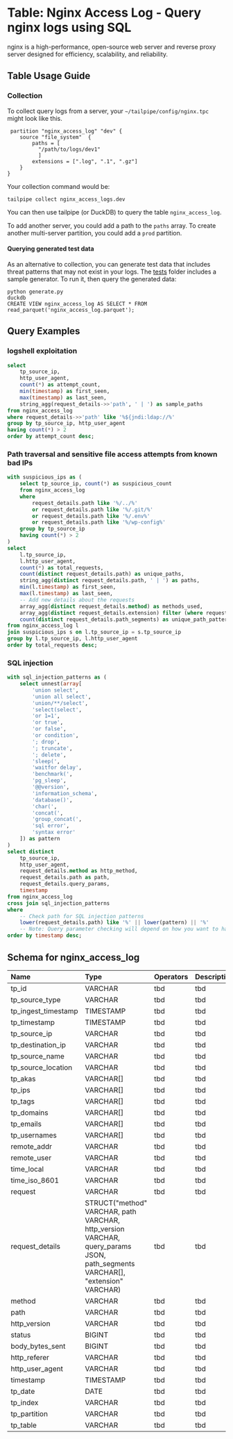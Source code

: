 # Table: Nginx Access Log - Query nginx logs using SQL

nginx is a high-performance, open-source web server and reverse proxy server designed for efficiency, scalability, and reliability. 

## Table Usage Guide

### Collection

To collect query logs from a server, your `~/tailpipe/config/nginx.tpc` might look like this.

```hcl
 partition "nginx_access_log" "dev" {
    source "file_system"  {
        paths = [
          "/path/to/logs/dev1"
          ]
        extensions = [".log", ".1", ".gz"]
    }
}
```

Your collection command would be:

```
tailpipe collect nginx_access_logs.dev
```

You can then use tailpipe (or DuckDB) to query the table `nginx_access_log`.

To add another server, you could add a path to the `paths` array. To create another multi-server partition, you could add a `prod` partition.

#### Querying generated test data

As an alternative to collection, you can generate test data that includes threat patterns that may not exist in your logs. The [tests](../../tests) folder includes a sample generator. To run it, then query the generated data:

```
python generate.py
duckdb
CREATE VIEW nginx_access_log AS SELECT * FROM read_parquet('nginx_access_log.parquet');
```
## Query Examples

### logshell exploitation

```sql
select
    tp_source_ip,
    http_user_agent,
    count(*) as attempt_count,
    min(timestamp) as first_seen,
    max(timestamp) as last_seen,
    string_agg(request_details->>'path', ' | ') as sample_paths
from nginx_access_log
where request_details->>'path' like '%${jndi:ldap://%'
group by tp_source_ip, http_user_agent
having count(*) > 2
order by attempt_count desc;
```

### Path traversal and sensitive file access attempts from known bad IPs

```sql
with suspicious_ips as (
    select tp_source_ip, count(*) as suspicious_count
    from nginx_access_log
    where
        request_details.path like '%/../%' 
        or request_details.path like '%/.git/%'
        or request_details.path like '%/.env%'
        or request_details.path like '%/wp-config%'
    group by tp_source_ip
    having count(*) > 2
)
select
    l.tp_source_ip,
    l.http_user_agent,
    count(*) as total_requests,
    count(distinct request_details.path) as unique_paths,
    string_agg(distinct request_details.path, ' | ') as paths,
    min(l.timestamp) as first_seen,
    max(l.timestamp) as last_seen,
    -- Add new details about the requests
    array_agg(distinct request_details.method) as methods_used,
    array_agg(distinct request_details.extension) filter (where request_details.extension is not null) as file_extensions,
    count(distinct request_details.path_segments) as unique_path_patterns
from nginx_access_log l
join suspicious_ips s on l.tp_source_ip = s.tp_source_ip
group by l.tp_source_ip, l.http_user_agent
order by total_requests desc;
```

### SQL injection

```sql
with sql_injection_patterns as (
    select unnest(array[
        'union select',
        'union all select',
        'union/**/select',
        'select(select',
        'or 1=1',
        'or true',
        'or false',
        'or condition',
        '; drop',
        '; truncate',
        '; delete',
        'sleep(',
        'waitfor delay',
        'benchmark(',
        'pg_sleep',
        '@@version',
        'information_schema',
        'database()',
        'char(',
        'concat(',
        'group_concat(',
        'sql error',
        'syntax error'
    ]) as pattern
)
select distinct
    tp_source_ip,
    http_user_agent,
    request_details.method as http_method,
    request_details.path as path,
    request_details.query_params,
    timestamp
from nginx_access_log
cross join sql_injection_patterns
where 
    -- Check path for SQL injection patterns
    lower(request_details.path) like '%' || lower(pattern) || '%'
    -- Note: Query parameter checking will depend on how you want to handle the struct type
order by timestamp desc;
```

## Schema for nginx_access_log

| Name                | Type                                                                                                                          | Operators   | Description   |
|:--------------------|:------------------------------------------------------------------------------------------------------------------------------|:------------|:--------------|
| tp_id               | VARCHAR                                                                                                                       | tbd         | tbd           |
| tp_source_type      | VARCHAR                                                                                                                       | tbd         | tbd           |
| tp_ingest_timestamp | TIMESTAMP                                                                                                                     | tbd         | tbd           |
| tp_timestamp        | TIMESTAMP                                                                                                                     | tbd         | tbd           |
| tp_source_ip        | VARCHAR                                                                                                                       | tbd         | tbd           |
| tp_destination_ip   | VARCHAR                                                                                                                       | tbd         | tbd           |
| tp_source_name      | VARCHAR                                                                                                                       | tbd         | tbd           |
| tp_source_location  | VARCHAR                                                                                                                       | tbd         | tbd           |
| tp_akas             | VARCHAR[]                                                                                                                     | tbd         | tbd           |
| tp_ips              | VARCHAR[]                                                                                                                     | tbd         | tbd           |
| tp_tags             | VARCHAR[]                                                                                                                     | tbd         | tbd           |
| tp_domains          | VARCHAR[]                                                                                                                     | tbd         | tbd           |
| tp_emails           | VARCHAR[]                                                                                                                     | tbd         | tbd           |
| tp_usernames        | VARCHAR[]                                                                                                                     | tbd         | tbd           |
| remote_addr         | VARCHAR                                                                                                                       | tbd         | tbd           |
| remote_user         | VARCHAR                                                                                                                       | tbd         | tbd           |
| time_local          | VARCHAR                                                                                                                       | tbd         | tbd           |
| time_iso_8601       | VARCHAR                                                                                                                       | tbd         | tbd           |
| request             | VARCHAR                                                                                                                       | tbd         | tbd           |
| request_details     | STRUCT("method" VARCHAR, path VARCHAR, http_version VARCHAR, query_params JSON, path_segments VARCHAR[], "extension" VARCHAR) | tbd         | tbd           |
| method              | VARCHAR                                                                                                                       | tbd         | tbd           |
| path                | VARCHAR                                                                                                                       | tbd         | tbd           |
| http_version        | VARCHAR                                                                                                                       | tbd         | tbd           |
| status              | BIGINT                                                                                                                        | tbd         | tbd           |
| body_bytes_sent     | BIGINT                                                                                                                        | tbd         | tbd           |
| http_referer        | VARCHAR                                                                                                                       | tbd         | tbd           |
| http_user_agent     | VARCHAR                                                                                                                       | tbd         | tbd           |
| timestamp           | TIMESTAMP                                                                                                                     | tbd         | tbd           |
| tp_date             | DATE                                                                                                                          | tbd         | tbd           |
| tp_index            | VARCHAR                                                                                                                       | tbd         | tbd           |
| tp_partition        | VARCHAR                                                                                                                       | tbd         | tbd           |
| tp_table            | VARCHAR                                                                                                                       | tbd         | tbd           |